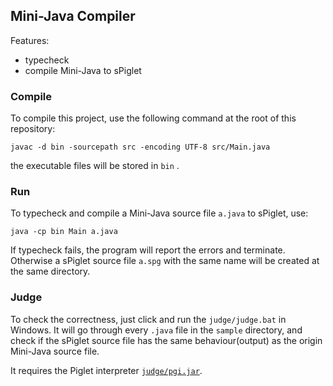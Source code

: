 ## Mini-Java Compiler

Features:
- typecheck 
- compile Mini-Java to sPiglet

### Compile

To compile this project, use the following command at the root of this repository:

    javac -d bin -sourcepath src -encoding UTF-8 src/Main.java

the executable files will be stored in `bin` .

### Run

To typecheck and compile a Mini-Java source file `a.java` to sPiglet, use:

    java -cp bin Main a.java

If typecheck fails, the program will report the errors and terminate. Otherwise a sPiglet source file `a.spg` with the same name will be created at the same directory.

### Judge

To check the correctness, just click and run the `judge/judge.bat` in Windows. It will go through every `.java` file in the `sample` directory, and check if the sPiglet source file has the same behaviour(output) as the origin Mini-Java source file.

It requires the Piglet interpreter [`judge/pgi.jar`](http://compilers.cs.ucla.edu/cs132/software/pgi.jar).